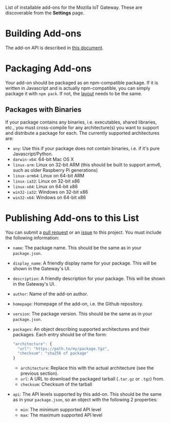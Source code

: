 List of installable add-ons for the Mozilla IoT Gateway. These are discoverable from the **Settings** page.

# Building Add-ons

The add-on API is described in [this document](https://github.com/mozilla-iot/wiki/wiki/Adapter-API).

# Packaging Add-ons

Your add-on should be packaged as an npm-compatible package. If it is written in Javascript and is actually npm-compatible, you can simply package it with `npm pack`. If not, the [layout](https://github.com/mozilla-iot/wiki/wiki/Add-On-System-Design#package-layout) needs to be the same.

## Packages with Binaries

If your package contains any binaries, i.e. executables, shared libraries, etc., you must cross-compile for any architecture(s) you want to support and distribute a package for each. The currently supported architectures are:

* `any`: Use this if your package does not contain binaries, i.e. if it's pure Javascript/Python.
* `darwin-x64`: 64-bit Mac OS X
* `linux-arm`: Linux on 32-bit ARM (this should be built to support armv6, such as older Raspberry Pi generations)
* `linux-arm64`: Linux on 64-bit ARM
* `linux-ia32`: Linux on 32-bit x86
* `linux-x64`: Linux on 64-bit x86
* `win32-ia32`: Windows on 32-bit x86
* `win32-x64`: Windows on 64-bit x86

# Publishing Add-ons to this List

You can submit a [pull request](https://github.com/mozilla-iot/addon-list/pulls) or an [issue](https://github.com/mozilla-iot/addon-list/issues) to this project. You must include the following information:

* `name`: The package name. This should be the same as in your `package.json`.
* `display_name`: A friendly display name for your package. This will be shown in the Gateway's UI.
* `description`: A friendly description for your package. This will be shown in the Gateway's UI.
* `author`: Name of the add-on author.
* `homepage`: Homepage of the add-on, i.e. the Github repository.
* `version`: The package version. This should be the same as in your `package.json`.
* `packages`: An object describing supported architectures and their packages. Each entry should be of the form:

    ```javascript
    "architecture": {
      "url": "https://path.to/my/package.tgz",
      "checksum": "sha256 of package"
    }
    ```

  * `architecture`: Replace this with the actual architecture (see the previous section).
  * `url`: A URL to download the packaged tarball (`.tar.gz` or `.tgz`) from.
  * `checksum`: Checksum of the tarball
* `api`: The API levels supported by this add-on. This should be the same as in your `package.json`, so an object with the following 2 properties:
    * `min`: The minimum supported API level
    * `max`: The maximum supported API level
